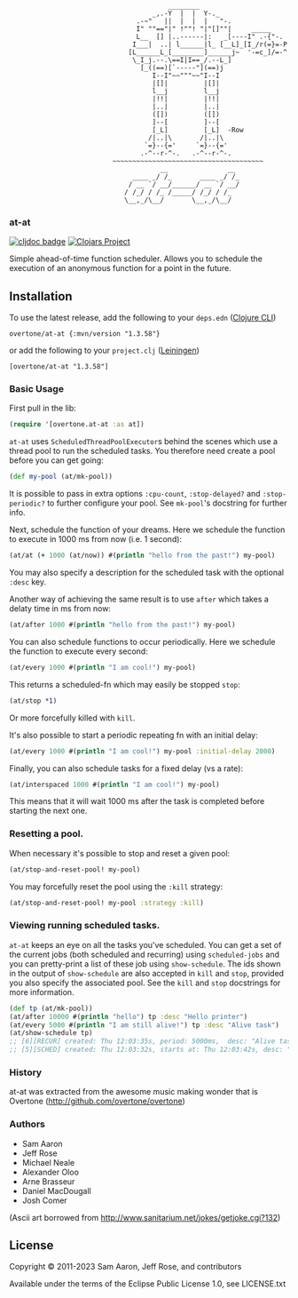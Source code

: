                                             ________
                                        _,.-Y  |  |  Y-._
                                    .-~"   ||  |  |  |   "-.
                                    I" ""=="|" !""! "|"[]""|     _____
                                    L__  [] |..------|:   _[----I" .-{"-.
                                   I___|  ..| l______|l_ [__L]_[I_/r(=}=-P
                                  [L______L_[________]______j~  '-=c_]/=-^
                                   \_I_j.--.\==I|I==_/.--L_]
                                     [_((==)[`-----"](==)j
                                        I--I"~~"""~~"I--I
                                        |[]|         |[]|
                                        l__j         l__j
                                        |!!|         |!!|
                                        |..|         |..|
                                        ([])         ([])
                                        ]--[         ]--[
                                        [_L]         [_L]  -Row
                                       /|..|\       /|..|\
                                      `=}--{='     `=}--{='
                                     .-^--r-^-.   .-^--r-^-.
                              ~~~~~~~~~~~~~~~~~~~~~~~~~~~~~~~~~~~~~~
                                          __               __
                                   ____ _/ /_       ____ _/ /_
                                  / __ `/ __/______/ __ `/ __/
                                 / /_/ / /_ /_____/ /_/ / /_
                                 \__,_/\__/       \__,_/\__/



### at-at

<!-- badges -->
[![cljdoc badge](https://cljdoc.org/badge/overtone/at-at)](https://cljdoc.org/d/overtone/at-at) [![Clojars Project](https://img.shields.io/clojars/v/overtone/at-at.svg)](https://clojars.org/overtone/at-at)
<!-- /badges -->

Simple ahead-of-time function scheduler. Allows you to schedule the execution of an anonymous function for a point in the future.

<!-- installation -->
## Installation

To use the latest release, add the following to your `deps.edn` ([Clojure CLI](https://clojure.org/guides/deps_and_cli))

```
overtone/at-at {:mvn/version "1.3.58"}
```

or add the following to your `project.clj` ([Leiningen](https://leiningen.org/))

```
[overtone/at-at "1.3.58"]
```
<!-- /installation -->

### Basic Usage

First pull in the lib:

```clj
(require '[overtone.at-at :as at])
```

`at-at` uses `ScheduledThreadPoolExecutor`s behind the scenes which use a thread pool to run the scheduled tasks. You therefore need create a pool before you can get going:

```clj
(def my-pool (at/mk-pool))
```

It is possible to pass in extra options `:cpu-count`, `:stop-delayed?` and `:stop-periodic?` to further configure your pool. See `mk-pool`'s docstring for further info.

Next, schedule the function of your dreams. Here we schedule the function to execute in 1000 ms from now (i.e. 1 second):

```clj
(at/at (+ 1000 (at/now)) #(println "hello from the past!") my-pool)
```

You may also specify a description for the scheduled task with the optional `:desc` key.

Another way of achieving the same result is to use `after` which takes a delaty time in ms from now:

```clj
(at/after 1000 #(println "hello from the past!") my-pool)
```

You can also schedule functions to occur periodically. Here we schedule the function to execute every second:

```clj
(at/every 1000 #(println "I am cool!") my-pool)
```

This returns a scheduled-fn which may easily be stopped `stop`:

```clj
(at/stop *1)
```

Or more forcefully killed with `kill`.

It's also possible to start a periodic repeating fn with an initial delay:

```clj
(at/every 1000 #(println "I am cool!") my-pool :initial-delay 2000)
```

Finally, you can also schedule tasks for a fixed delay (vs a rate):

```clj
(at/interspaced 1000 #(println "I am cool!") my-pool)
```

This means that it will wait 1000 ms after the task is completed before 
starting the next one.

### Resetting a pool.

When necessary it's possible to stop and reset a given pool:

```clj
(at/stop-and-reset-pool! my-pool)
```

You may forcefully reset the pool using the `:kill` strategy:

```clj
(at/stop-and-reset-pool! my-pool :strategy :kill)
```

### Viewing running scheduled tasks.

`at-at` keeps an eye on all the tasks you've scheduled. You can get a set of the current jobs (both scheduled and recurring) using `scheduled-jobs` and you can pretty-print a list of these job using `show-schedule`. The ids shown in the output of `show-schedule` are also accepted in `kill` and `stop`, provided you also specify the associated pool. See the `kill` and `stop` docstrings for more information.

```clj
(def tp (at/mk-pool))
(at/after 10000 #(println "hello") tp :desc "Hello printer")
(at/every 5000 #(println "I am still alive!") tp :desc "Alive task")
(at/show-schedule tp)
;; [6][RECUR] created: Thu 12:03:35s, period: 5000ms,  desc: "Alive task"
;; [5][SCHED] created: Thu 12:03:32s, starts at: Thu 12:03:42s, desc: "Hello printer"
```

### History

at-at was extracted from the awesome music making wonder that is Overtone (http://github.com/overtone/overtone)

### Authors

* Sam Aaron
* Jeff Rose
* Michael Neale
* Alexander Oloo
* Arne Brasseur
* Daniel MacDougall 
* Josh Comer

(Ascii art borrowed from http://www.sanitarium.net/jokes/getjoke.cgi?132)

<!-- license -->
## License

Copyright &copy; 2011-2023 Sam Aaron, Jeff Rose, and contributors

Available under the terms of the Eclipse Public License 1.0, see LICENSE.txt
<!-- /license -->
